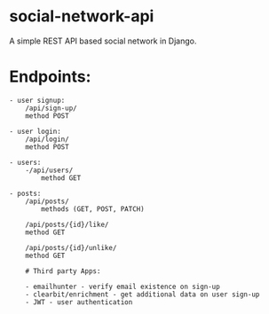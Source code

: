 # social-network-api
A simple REST API based social network in Django.

# Endpoints:

    - user signup:
        /api/sign-up/
        method POST

    - user login:
        /api/login/
        method POST

    - users:
        -/api/users/
            method GET

    - posts:
        /api/posts/
            methods (GET, POST, PATCH)

        /api/posts/{id}/like/
        method GET

        /api/posts/{id}/unlike/
        method GET

        # Third party Apps:

        - emailhunter - verify email existence on sign-up
        - clearbit/enrichment - get additional data on user sign-up
        - JWT - user authentication
